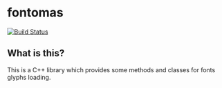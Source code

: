 # fontomas
[![Build Status](https://travis-ci.com/drjnmrh/fontomas.svg?branch=master)](https://travis-ci.com/drjnmrh/fontomas)

## What is this?

This is a C++ library which provides some methods and classes for fonts glyphs loading.
